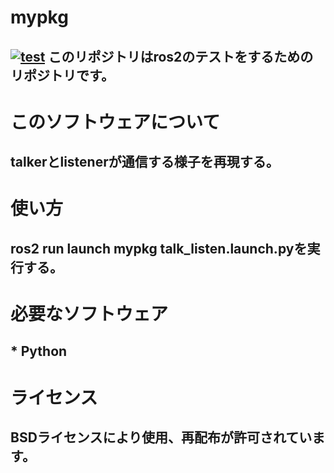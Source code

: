 # mypkg
## [![test](https://github.com/21c1041yukikumazawa/mypkg/actions/workflows/test.yml/badge.svg)](https://github.com/21c1041yukikumazawa/mypkg/actions/workflows/test.yml)    このリポジトリはros2のテストをするためのリポジトリです。
# このソフトウェアについて
## talkerとlistenerが通信する様子を再現する。
# 使い方
## ros2 run launch mypkg talk_listen.launch.pyを実行する。 
# 必要なソフトウェア     
## * Python
# ライセンス   
## BSDライセンスにより使用、再配布が許可されています。
